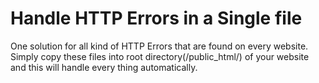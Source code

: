 # Handle HTTP Errors in a Single file

One solution for all kind of HTTP Errors that are found on every website. Simply copy these files into root directory(/public_html/) of your website and this will handle every thing automatically. 

